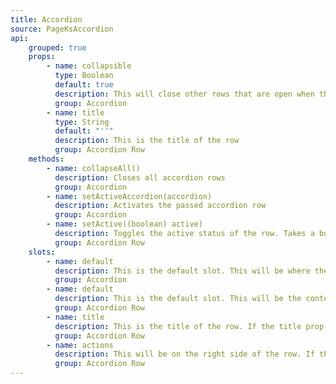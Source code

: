 ```yaml
---
title: Accordion
source: PageKsAccordion
api:
    grouped: true
    props: 
        - name: collapsible
          type: Boolean
          default: true
          description: This will close other rows that are open when the row is clicked
          group: Accordion
        - name: title
          type: String
          default: "''"
          description: This is the title of the row
          group: Accordion Row
    methods: 
        - name: collapseAll()
          description: Closes all accordion rows
          group: Accordion
        - name: setActiveAccordion(accordion)
          description: Activates the passed accordion row
          group: Accordion
        - name: setActive((boolean) active)
          description: Toggles the active status of the row. Takes a boolean
          group: Accordion Row
    slots: 
        - name: default
          description: This is the default slot. This will be where the accordion-row components will be.
          group: Accordion
        - name: default
          description: This is the default slot. This will be the content that is in the accordion.
          group: Accordion Row
        - name: title
          description: This is the title of the row. If the title prop is too limited this can be used.
          group: Accordion Row
        - name: actions
          description: This will be on the right side of the row. If the row needs to have any actions or other content
          group: Accordion Row
---
```

        